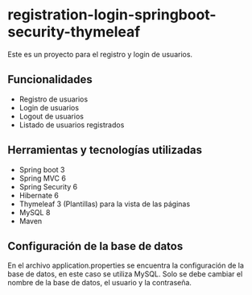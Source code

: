 # registration-login-springboot-security-thymeleaf
Este es un proyecto para el registro y login de usuarios.

## Funcionalidades
- Registro de usuarios
- Login de usuarios
- Logout de usuarios
- Listado de usuarios registrados

## Herramientas y tecnologías utilizadas
- Spring boot 3
- Spring MVC 6
- Spring Security 6
- Hibernate 6
- Thymeleaf 3 (Plantillas) para la vista de las páginas
- MySQL 8
- Maven

## Configuración de la base de datos
En el archivo application.properties se encuentra la configuración de la base de datos, en este caso se utiliza MySQL.
Solo se debe cambiar el nombre de la base de datos, el usuario y la contraseña.

